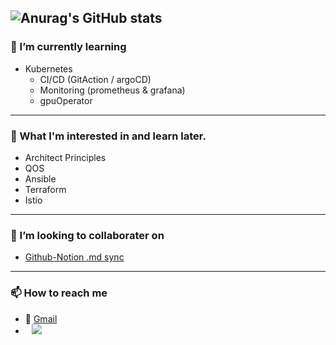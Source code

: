 ![Anurag's GitHub stats](https://github-readme-stats.vercel.app/api?username=back1ash&theme=dark&show_icons=true)
---

### 🌱 I’m currently learning

- Kubernetes
  - CI/CD (GitAction / argoCD)
  - Monitoring (prometheus & grafana)
  - gpuOperator
---

### 🤔 What I'm interested in and learn later.
  - Architect Principles
  - QOS
  - Ansible
  - Terraform
  - Istio

---

### 👯 I’m looking to collaborater on

- [Github-Notion .md sync](https://back1ash.notion.site/Notion-Github-MD-4896a6fd83f14bd48e53133fe9a231d2)

---

### 📫 How to reach me

- 📩 [Gmail](Mailto:bluping@hufs.ac.kr)
- <a href="https://www.instagram.com/give_a_tooth/">
      <img 
          src="http://img.shields.io/badge/222222?style=flat&logo=Instagram&link=https://www.instagram.com/give_a_tooth/"
          style="height : auto; margin-left : 10px; margin-right : 10px;"/>
  </a>
